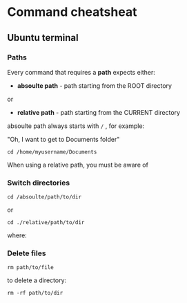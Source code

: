 # Command cheatsheat

## Ubuntu terminal

### Paths

Every command that requires a **path** expects either:

 * **absoulte path** - path starting from the ROOT directory
 
 or
 * **relative path** - path starting from the CURRENT directory

absoulte path always starts with `/` , for example:

"Oh, I want to get to Documents folder"

```
cd /home/myusername/Documents
```

When using a relative path, you must be aware of

### Switch directories

`cd /absoulte/path/to/dir`

or

`cd ./relative/path/to/dir`

where:

 ### Delete files

`rm path/to/file`

to delete a directory:

`rm -rf path/to/dir`
